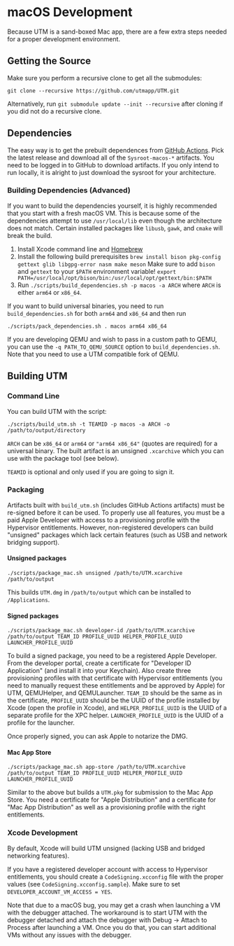 # macOS Development

Because UTM is a sand-boxed Mac app, there are a few extra steps needed for a proper development environment.

## Getting the Source

Make sure you perform a recursive clone to get all the submodules:
```
git clone --recursive https://github.com/utmapp/UTM.git
```

Alternatively, run `git submodule update --init --recursive` after cloning if you did not do a recursive clone.

## Dependencies

The easy way is to get the prebuilt dependences from [GitHub Actions][1]. Pick the latest release and download all of the `Sysroot-macos-*` artifacts. You need to be logged in to GitHub to download artifacts. If you only intend to run locally, it is alright to just download the sysroot for your architecture.

### Building Dependencies (Advanced)

If you want to build the dependencies yourself, it is highly recommended that you start with a fresh macOS VM. This is because some of the dependencies attempt to use `/usr/local/lib` even though the architecture does not match. Certain installed packages like `libusb`, `gawk`, and `cmake` will break the build.

1. Install Xcode command line and [Homebrew][1]
2. Install the following build prerequisites
    `brew install bison pkg-config gettext glib libgpg-error nasm make meson`
   Make sure to add `bison` and `gettext` to your `$PATH` environment variable!
	`export PATH=/usr/local/opt/bison/bin:/usr/local/opt/gettext/bin:$PATH`
3. Run `./scripts/build_dependencies.sh -p macos -a ARCH` where `ARCH` is either `arm64` or `x86_64`.

If you want to build universal binaries, you need to run `build_dependencies.sh` for both `arm64` and `x86_64` and then run

```
./scripts/pack_dependencies.sh . macos arm64 x86_64
```

If you are developing QEMU and wish to pass in a custom path to QEMU, you can use the `-q PATH_TO_QEMU_SOURCE` option to `build_dependencies.sh`. Note that you need to use a UTM compatible fork of QEMU.

## Building UTM

### Command Line

You can build UTM with the script:

```
./scripts/build_utm.sh -t TEAMID -p macos -a ARCH -o /path/to/output/directory
```

`ARCH` can be `x86_64` or `arm64` or `"arm64 x86_64"` (quotes are required) for a universal binary. The built artifact is an unsigned `.xcarchive` which you can use with the package tool (see below).

`TEAMID` is optional and only used if you are going to sign it.

### Packaging

Artifacts built with `build_utm.sh` (includes GitHub Actions artifacts) must be re-signed before it can be used. To properly use all features, you must be a paid Apple Developer with access to a provisioning profile with the Hypervisor entitlements. However, non-registered developers can build "unsigned" packages which lack certain features (such as USB and network bridging support).

#### Unsigned packages

```
./scripts/package_mac.sh unsigned /path/to/UTM.xcarchive /path/to/output
```

This builds `UTM.dmg` in `/path/to/output` which can be installed to `/Applications`.

#### Signed packages

```
./scripts/package_mac.sh developer-id /path/to/UTM.xcarchive /path/to/output TEAM_ID PROFILE_UUID HELPER_PROFILE_UUID LAUNCHER_PROFILE_UUID
```

To build a signed package, you need to be a registered Apple Developer. From the developer portal, create a certificate for "Developer ID Application" (and install it into your Keychain). Also create three provisioning profiles with that certificate with Hypervisor entitlements (you need to manually request these entitlements and be approved by Apple) for UTM, QEMUHelper, and QEMULauncher. `TEAM_ID` should be the same as in the certificate, `PROFILE_UUID` should be the UUID of the profile installed by Xcode (open the profile in Xcode), and `HELPER_PROFILE_UUID` is the UUID of a separate profile for the XPC helper. `LAUNCHER_PROFILE_UUID` is the UUID of a profile for the launcher.

Once properly signed, you can ask Apple to notarize the DMG.

#### Mac App Store

```
./scripts/package_mac.sh app-store /path/to/UTM.xcarchive /path/to/output TEAM_ID PROFILE_UUID HELPER_PROFILE_UUID LAUNCHER_PROFILE_UUID
```

Similar to the above but builds a `UTM.pkg` for submission to the Mac App Store. You need a certificate for "Apple Distribution" and a certificate for "Mac App Distribution" as well as a provisioning profile with the right entitlements.

### Xcode Development

By default, Xcode will build UTM unsigned (lacking USB and bridged networking features).

If you have a registered developer account with access to Hypervisor entitlements, you should create a `CodeSigning.xcconfig` file with the proper values (see `CodeSigning.xcconfig.sample`). Make sure to set `DEVELOPER_ACCOUNT_VM_ACCESS = YES`.

Note that due to a macOS bug, you may get a crash when launching a VM with the debugger attached. The workaround is to start UTM with the debugger detached and attach the debugger with Debug -> Attach to Process after launching a VM. Once you do that, you can start additional VMs without any issues with the debugger.

[1]: https://github.com/utmapp/UTM/actions?query=event%3Arelease+workflow%3ABuild
[2]: https://brew.sh

